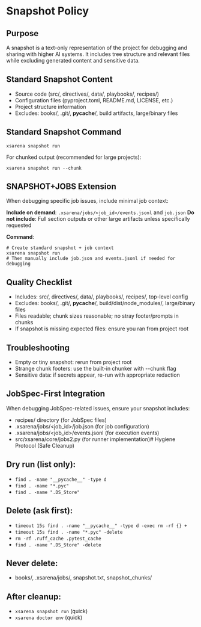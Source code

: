 # Snapshot Policy

## Purpose
A snapshot is a text-only representation of the project for debugging and sharing with higher AI systems. It includes tree structure and relevant files while excluding generated content and sensitive data.

## Standard Snapshot Content
- Source code (src/, directives/, data/, playbooks/, recipes/)
- Configuration files (pyproject.toml, README.md, LICENSE, etc.)
- Project structure information
- Excludes: books/, .git/, __pycache__/, build artifacts, large/binary files

## Standard Snapshot Command
```
xsarena snapshot run
```

For chunked output (recommended for large projects):
```
xsarena snapshot run --chunk
```

## SNAPSHOT+JOBS Extension
When debugging specific job issues, include minimal job context:

**Include on demand**: `.xsarena/jobs/<job_id>/events.jsonl` and `job.json`
**Do not include**: Full section outputs or other large artifacts unless specifically requested

**Command**:
```
# Create standard snapshot + job context
xsarena snapshot run
# Then manually include job.json and events.jsonl if needed for debugging
```

## Quality Checklist
- Includes: src/, directives/, data/, playbooks/, recipes/, top-level config
- Excludes: books/, .git/, __pycache__/, build/dist/node_modules/, large/binary files
- Files readable; chunk sizes reasonable; no stray footer/prompts in chunks
- If snapshot is missing expected files: ensure you ran from project root

## Troubleshooting
- Empty or tiny snapshot: rerun from project root
- Strange chunk footers: use the built-in chunker with --chunk flag
- Sensitive data: if secrets appear, re-run with appropriate redaction

## JobSpec-First Integration
When debugging JobSpec-related issues, ensure your snapshot includes:
- recipes/ directory (for JobSpec files)
- .xsarena/jobs/<job_id>/job.json (for job configuration)
- .xsarena/jobs/<job_id>/events.jsonl (for execution events)
- src/xsarena/core/jobs2.py (for runner implementation)# Hygiene Protocol (Safe Cleanup)

## Dry run (list only):
- `find . -name "__pycache__" -type d`
- `find . -name "*.pyc"`
- `find . -name ".DS_Store"`

## Delete (ask first):
- `timeout 15s find . -name "__pycache__" -type d -exec rm -rf {} +`
- `timeout 15s find . -name "*.pyc" -delete`
- `rm -rf .ruff_cache .pytest_cache`
- `find . -name ".DS_Store" -delete`

## Never delete:
- books/, .xsarena/jobs/, snapshot.txt, snapshot_chunks/

## After cleanup:
- `xsarena snapshot run` (quick)
- `xsarena doctor env` (quick)
